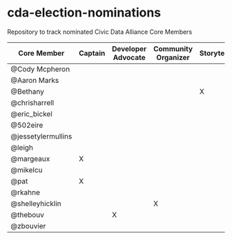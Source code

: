 # cda-election-nominations
Repository to track nominated Civic Data Alliance Core Members


|Core Member   |Captain   |Developer Advocate   |Community  Organizer   |Storyteller   |Delivery Lead |
|---|---|---|---|---|---|
|@Cody Mcpheron|   |   |   |   |   |
|@Aaron Marks|   |   |   |   |   |
|@Bethany|   |   |   |X  |   |
|@chrisharrell|   |   |   |   |   |
|@eric_bickel|  |   |   |   |   |
|@502eire|   |   |   |   |   |
|@jessetylermullins|   |   |   |   |   |
|@leigh|   |   |   |   |   |
|@margeaux|X  |   |   |   |   |
|@mikelcu|   |   |   |   |   |
|@pat|X  |   |   |   |   |
|@rkahne|   |   |   |   |   |
|@shelleyhicklin|   |   |X  |   |   |
|@thebouv|   |X  |   |   |   |
|@zbouvier|   |   |   |   |   |
